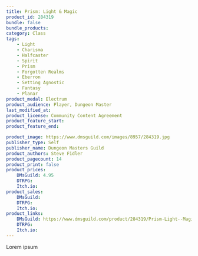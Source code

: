```yaml
---
title: Prism: Light & Magic
product_id: 284319
bundle: false
bundle_products:
category: Class
tags:
    - Light
    - Charisma
    - Halfcaster
    - Spirit
    - Prism
    - Forgotten Realms
    - Eberron
    - Setting Agnostic
    - Fantasy
    - Planar
product_medal: Electrum
product_audience: Player, Dungeon Master
last_modified_at:
product_license: Community Content Agreement
product_feature_start:
product_feature_end:

product_image: https://www.dmsguild.com/images/8957/284319.jpg
publisher_type: Self
publisher_name: Dungeon Masters Guild
product_authors: Steve Fidler
product_pagecount: 14
product_print: false
product_prices:
    DMsGuild: 4.95
    DTRPG:
    Itch.io:
product_sales:
    DMsGuild:
    DTRPG:
    Itch.io:
product_links:
    DMsGuild: https://www.dmsguild.com/product/284319/Prism-Light--Magic?affiliate_id=1713687
    DTRPG:
    Itch.io:
---
```


Lorem ipsum
